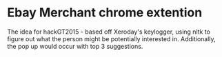 Ebay Merchant chrome extention
================

The idea for hackGT2015 - based off Xeroday's keylogger, using nltk to figure out what the person might be potentially interested in. Additionally, the pop up would occur with top 3 suggestions.
